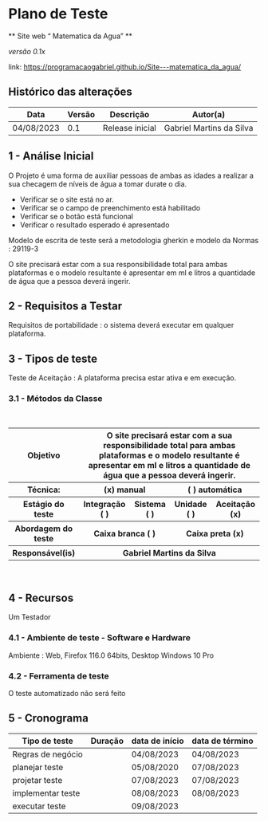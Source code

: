 
# Plano de Teste

** Site web “ Matematica da Agua” **

*versão 0.1x*

link:  https://programacaogabriel.github.io/Site---matematica_da_agua/

## Histórico das alterações

   Data	| Versão |	Descrição   | Autor(a)
-----------|--------|----------------|-----------------
04/08/2023 |  0.1   | Release inicial | Gabriel Martins da Silva


## 1 - Análise Inicial

O Projeto é uma forma de auxiliar pessoas de ambas as idades a realizar a sua checagem de níveis de água a tomar durate o dia.

* Verificar se o site está no ar.
* Verificar se o campo de preenchimento está habilitado
* Verificar se o botão está funcional
* Verificar o resultado esperado é apresentado

Modelo de escrita de teste será a metodologia gherkin e modelo da Normas : 29119-3

O site precisará estar com a sua responsibilidade total para ambas plataformas e o modelo resultante é apresentar em ml e litros a quantidade de água que a pessoa deverá ingerir.


## 2 - Requisitos a Testar

Requisitos de portabilidade : o sistema deverá executar em qualquer plataforma.

## 3 - Tipos de teste

Teste de Aceitação : A plataforma precisa estar ativa e em execução.

### 3.1 - Métodos da Classe
<br/>
<table>
	<tr>
    	<th>
        	Objetivo
    	</th>
    	<th colspan="4">
        	O site precisará estar com a sua responsibilidade total para ambas plataformas e o modelo resultante é apresentar em ml e litros a quantidade de água que a pessoa deverá ingerir.
    	</th>
	</tr>
	<tr>
    	<th>
        	Técnica:
    	</th>
    	<th colspan="2">
        	(x) manual
    	</th>
    	<th colspan="2">
        	( ) automática
    	</th>
	</tr>
	<tr>
    	<th>
        	Estágio do teste
    	</th>
    	<th>
        	Integração ( )
    	</th>
    	<th>
        	Sistema ( )
    	</th>
    	<th>
        	Unidade ( )
    	</th>
    	<th>
        	Aceitação (x)
    	</th>
	</tr>
	<tr>
    	<th>
        	Abordagem do teste
    	</th>
    	<th colspan="2">
        	Caixa branca ( )
    	</th>
    	<th colspan="2">
        	Caixa preta (x)
    	</th>
	</tr>
	<tr>
    	<th>
        	Responsável(is)
    	</th>
    	<th colspan="4">
        	Gabriel Martins da Silva
    	</th>
	</tr>
</table>
<br/>

## 4 - Recursos

Um Testador


### 4.1 - Ambiente de teste - Software e Hardware

Ambiente : Web, Firefox 116.0 64bits, Desktop
Windows 10 Pro


### 4.2 - Ferramenta de teste

O teste automatizado não será feito


## 5 - Cronograma

Tipo de teste  	| Duração | data de início | data de término
-------------------|---------|----------------|-----------------
Regras de negócio |		| 04/08/2023	| 04/08/2023
planejar teste 	|     	| 05/08/2020 | 07/08/2023
projetar teste 	|     	| 07/08/2023	| 07/08/2023
implementar teste |     | 08/08/2023	| 08/08/2023 	
executar teste 	|     	|09/08/2023 	| 